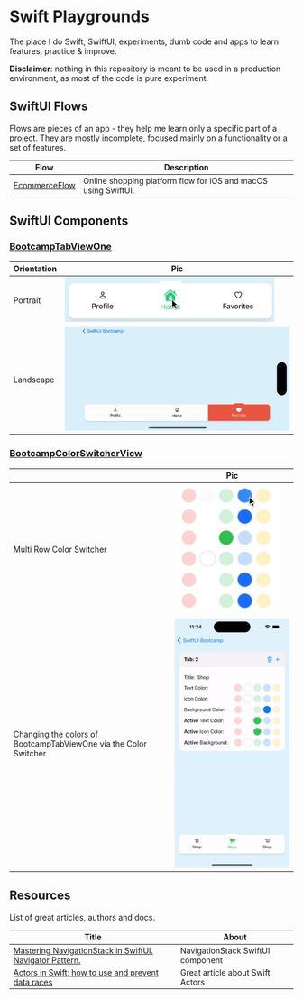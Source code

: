 # Swift Playgrounds

The place I do Swift, SwiftUI, experiments, dumb code and apps to learn features, practice & improve.

**Disclaimer**: nothing in this repository is meant to be used in a production environment, as most of the code is pure experiment.

## SwiftUI Flows

Flows are pieces of an app - they help me learn only a specific part of a project. They are mostly incomplete, focused mainly on a functionality or a set of features.

| Flow                                                                      | Description                                                    |
| ------------------------------------------------------------------------- | -------------------------------------------------------------- |
| [EcommerceFlow](apple/swiftui/bootcamp-swiftui/Flows/0001-ecommerce-flow) | Online shopping platform flow for iOS and macOS using SwiftUI. |

## SwiftUI Components

### **[BootcampTabViewOne](apple/swiftui/bootcamp-swiftui/Components/0001-BootcampTabView)**

| Orientation | Pic                                                                               |
| ----------- | --------------------------------------------------------------------------------- |
| Portrait    | ![Alt Text](/resources/static/swiftui-components/BootcampTabViewOne.gif)          |
| Landscape   | ![Alt Text](/resources/static/swiftui-components/BootcampTabViewOneLandscape.gif) |

### **[BootcampColorSwitcherView](apple/swiftui/bootcamp-swiftui/Components/0002-BootcampColorSwitcherView)**

|                                                                  | Pic                                                                                      |
| ---------------------------------------------------------------- | ---------------------------------------------------------------------------------------- |
| Multi Row Color Switcher                                         | ![Alt Text](/resources/static/swiftui-components/BootcampColorSwitcherView.gif)          |
| Changing the colors of BootcampTabViewOne via the Color Switcher | ![Alt Text](/resources/static/swiftui-components/BootcampColorSwitcherViewUsability.gif) |

## Resources

List of great articles, authors and docs.

| Title                                                                                                                                                     | About                             |
| --------------------------------------------------------------------------------------------------------------------------------------------------------- | --------------------------------- |
| [Mastering NavigationStack in SwiftUI. Navigator Pattern.](https://swiftwithmajid.com/2022/06/15/mastering-navigationstack-in-swiftui-navigator-pattern/) | NavigationStack SwiftUI component |
| [Actors in Swift: how to use and prevent data races](https://www.avanderlee.com/swift/actors/)                                                            | Great article about Swift Actors  |
